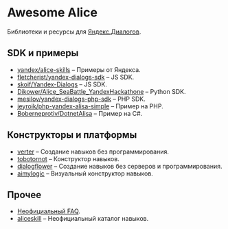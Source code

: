 # Awesome Alice

Библиотеки и ресурсы для [Яндекс.Диалогов](https://dialogs.yandex.ru).

## SDK и примеры

- [yandex/alice-skills](https://github.com/yandex/alice-skills) – Примеры от Яндекса.
- [fletcherist/yandex-dialogs-sdk](https://github.com/fletcherist/yandex-dialogs-sdk) – JS SDK.
- [skoif/Yandex-Dialogs](https://github.com/skoif/Yandex-Dialogs) – JS SDK.
- [Dikower/Alice_SeaBattle_YandexHackathone](https://github.com/Dikower/Alice_SeaBattle_YandexHackathone/blob/master/alice_sdk.py) – Python SDK.
- [mesilov/yandex-dialogs-php-sdk](https://github.com/mesilov/yandex-dialogs-php-sdk.git) – PHP SDK.
- [jeyroik/php-yandex-alisa-simple](https://github.com/jeyroik/php-yandex-alisa-simple) – Пример на PHP.
- [Boberneprotiv/DotnetAlisa](https://github.com/Boberneprotiv/DotnetAlisa) – Пример на C#.

## Конструкторы и платформы

- [verter](https://www.verter.online/) – Создание навыков без программирования.
- [tobotornot](http://alisa.tobotornot.com/) – Конструктор навыков.
- [dialogflower](https://dialogflower.com/) – Создание навыков без серверов и программирования.
- [aimylogic](https://app.aimylogic.com) – Визуальный конструктор навыков.

## Прочее

- [Неофициальный FAQ](https://docs.google.com/document/d/1SWxcIL0eKaMCIiuym6DQ4CtascBwm4IU1EL-Oxc2ldk/edit#heading=h.x6xi4enam35v).
- [aliceskill](https://aliceskill.ru/) – Неофициальный каталог навыков.
